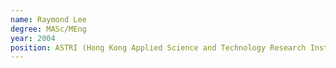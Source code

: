 ```yaml
---
name: Raymond Lee
degree: MASc/MEng
year: 2004
position: ASTRI (Hong Kong Applied Science and Technology Research Institute Company Limited).
---
```

